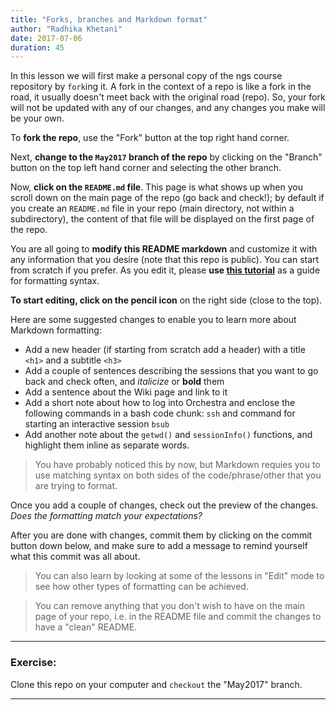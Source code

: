 ```yaml
---
title: "Forks, branches and Markdown format"
author: "Radhika Khetani"
date: 2017-07-06
duration: 45
---
```


In this lesson we will first make a personal copy of the ngs course repository by `fork`ing it. A fork in the context of a repo is like a fork in the road, it usually doesn't meet back with the original road (repo). So, your fork will not be updated with any of our changes, and any changes you make will be your own.

To **fork the repo**, use the "Fork" button at the top right hand corner.

Next, **change to the `May2017` branch of the repo** by clicking on the "Branch" button on the top left hand corner and selecting the other branch. 

Now, **click on the `README.md` file**. This page is what shows up when you scroll down on the main page of the repo (go back and check!); by default if you create an `README.md` file in your repo (main directory, not within a subdirectory), the content of that file will be displayed on the first page of the repo.

You are all going to **modify this README markdown** and customize it with any information that you desire (note that this repo is public). You can start from scratch if you prefer. As you edit it, please **use [this tutorial](https://guides.github.com/features/mastering-markdown/#examples)** as a guide for formatting syntax. 

**To start editing, click on the pencil icon** on the right side (close to the top). 

Here are some suggested changes to enable you to learn more about Markdown formatting:

* Add a new header (if starting from scratch add a header) with a title `<h1>` and a subtitle `<h3>`
* Add a couple of sentences describing the sessions that you want to go back and check often, and *italicize* or **bold** them
* Add a sentence about the Wiki page and link to it
* Add a short note about how to log into Orchestra and enclose the following commands in a bash code chunk: `ssh` and command for starting an interactive session `bsub`
* Add another note about the `getwd()` and `sessionInfo()` functions, and highlight them inline as separate words.

> You have probably noticed this by now, but Markdown requies you to use matching syntax on both sides of the code/phrase/other that you are trying to format.

Once you add a couple of changes, check out the preview of the changes. *Does the formatting match your expectations?*

After you are done with changes, commit them by clicking on the commit button down below, and make sure to add a message to remind yourself what this commit was all about.

> You can also learn by looking at some of the lessons in "Edit" mode to see how other types of formatting can be achieved.

> You can remove anything that you don't wish to have on the main page of your repo, i.e. in the README file and commit the changes to have a "clean" README.

***
### Exercise:

Clone this repo on your computer and `checkout` the "May2017" branch.

***
